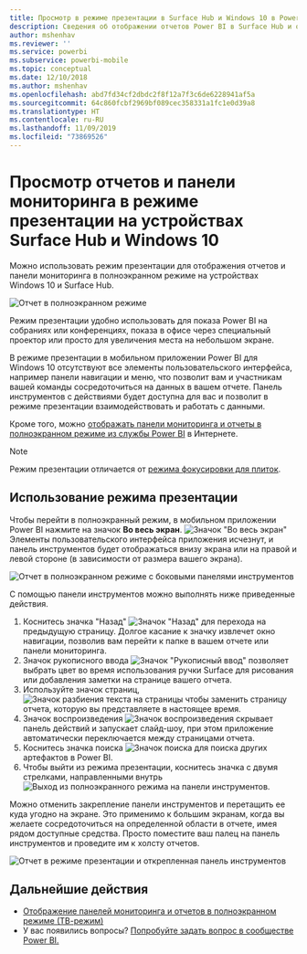 ```yaml
---
title: Просмотр в режиме презентации в Surface Hub и Windows 10 в Power BI
description: Сведения об отображении отчетов Power BI в Surface Hub и отображении информационных панелей, отчетов и плиток Power BI в полноэкранном режиме на устройствах под управлением Windows 10.
author: mshenhav
ms.reviewer: ''
ms.service: powerbi
ms.subservice: powerbi-mobile
ms.topic: conceptual
ms.date: 12/10/2018
ms.author: mshenhav
ms.openlocfilehash: abd7fd34cf2dbdc2f8f12a7f3c6de6228941af5a
ms.sourcegitcommit: 64c860fcbf2969bf089cec358331a1fc1e0d39a8
ms.translationtype: HT
ms.contentlocale: ru-RU
ms.lasthandoff: 11/09/2019
ms.locfileid: "73869526"
---
```

# <a name="view-reports-and-dashboards-in-presentation-mode-on-surface-hub-and-windows-10-devices"></a>Просмотр отчетов и панели мониторинга в режиме презентации на устройствах Surface Hub и Windows 10
Можно использовать режим презентации для отображения отчетов и панели мониторинга в полноэкранном режиме на устройствах Windows 10 и Surface Hub. 

![Отчет в полноэкранном режиме](./media/mobile-windows-10-app-presentation-mode/power-bi-presentation-mode-2.png)

Режим презентации удобно использовать для показа Power BI на собраниях или конференциях, показа в офисе через специальный проектор или просто для увеличения места на небольшом экране. 

В режиме презентации в мобильном приложении Power BI для Windows 10 отсутствуют все элементы пользовательского интерфейса, например панели навигации и меню, что позволит вам и участникам вашей команды сосредоточиться на данных в вашем отчете. Панель инструментов с действиями будет доступна для вас и позволит в режиме презентации взаимодействовать и работать с данными.

Кроме того, можно [отображать панели мониторинга и отчеты в полноэкранном режиме из службы Power BI](../end-user-focus.md) в Интернете.

> [!NOTE]
> Режим презентации отличается от [режима фокусировки для плиток](mobile-tiles-in-the-mobile-apps.md).
> 
> 

## <a name="use-presentation-mode"></a>Использование режима презентации
Чтобы перейти в полноэкранный режим, в мобильном приложении Power BI нажмите на значок **Во весь экран**.
![Значок "Во весь экран"](././media/mobile-windows-10-app-presentation-mode/power-bi-full-screen-icon.png) Элементы пользовательского интерфейса приложения исчезнут, и панель инструментов будет отображаться внизу экрана или на правой и левой стороне (в зависимости от размера вашего экрана).

![Отчет в полноэкранном режиме с боковыми панелями инструментов](./media/mobile-windows-10-app-presentation-mode/power-bi-presentation-mode-2.png)

С помощью панели инструментов можно выполнять ниже приведенные действия.

1. Коснитесь значка "Назад" ![Значок "Назад"](./media/mobile-windows-10-app-presentation-mode/power-bi-windows-10-presentation-back-icon.png) для перехода на предыдущую страницу. Долгое касание к значку извлечет окно навигации, позволив вам перейти к папке в вашем отчете или панели мониторинга.
2. Значок рукописного ввода ![Значок "Рукописный ввод"](./media/mobile-windows-10-app-presentation-mode/power-bi-windows-10-presentation-ink-icon.png) позволяет выбрать цвет во время использования ручки Surface для рисования или добавления заметки на странице вашего отчета. 
3. Используйте значок страниц, ![Значок разбиения текста на страницы](./media/mobile-windows-10-app-presentation-mode/power-bi-windows-10-presentation-pages-icon.png) чтобы заменить страницу отчета, которую вы представляете в настоящее время.
4. Значок воспроизведения  ![Значок воспроизведения](./media/mobile-windows-10-app-presentation-mode/power-bi-windows-10-presentation-play-icon.png) скрывает панель действий и запускает слайд-шоу, при этом приложение автоматически переключается между страницами отчета. 
5. Коснитесь значка поиска ![Значок поиска](./media/mobile-windows-10-app-presentation-mode/power-bi-windows-10-presentation-search-icon.png) для поиска других артефактов в Power BI.
6. Чтобы выйти из режима презентации, коснитесь значка с двумя стрелками, направленными внутрь ![Выход из полноэкранного режима](./media/mobile-windows-10-app-presentation-mode/power-bi-windows-10-exit-full-screen-icon.png) на панели инструментов.

Можно отменить закрепление панели инструментов и перетащить ее куда угодно на экране. Это применимо к большим экранам, когда вы желаете сосредоточиться на определенной области в отчете, имея рядом доступные средства. Просто поместите ваш палец на панель инструментов и проведите им к холсту отчетов.

![Отчет в режиме презентации и открепленная панель инструментов](./media/mobile-windows-10-app-presentation-mode/power-bi-windows-10-presentation-drag-toolbar-2.png)


## <a name="next-steps"></a>Дальнейшие действия
* [Отображение панелей мониторинга и отчетов в полноэкранном режиме (ТВ-режим)](../end-user-focus.md)
* У вас появились вопросы? [Попробуйте задать вопрос в сообществе Power BI.](https://community.powerbi.com/)

